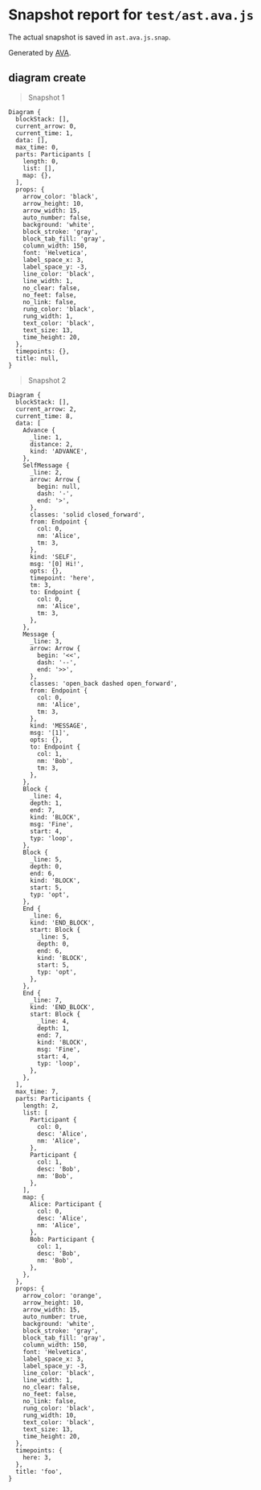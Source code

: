 # Snapshot report for `test/ast.ava.js`

The actual snapshot is saved in `ast.ava.js.snap`.

Generated by [AVA](https://avajs.dev).

## diagram create

> Snapshot 1

    Diagram {
      blockStack: [],
      current_arrow: 0,
      current_time: 1,
      data: [],
      max_time: 0,
      parts: Participants [
        length: 0,
        list: [],
        map: {},
      ],
      props: {
        arrow_color: 'black',
        arrow_height: 10,
        arrow_width: 15,
        auto_number: false,
        background: 'white',
        block_stroke: 'gray',
        block_tab_fill: 'gray',
        column_width: 150,
        font: 'Helvetica',
        label_space_x: 3,
        label_space_y: -3,
        line_color: 'black',
        line_width: 1,
        no_clear: false,
        no_feet: false,
        no_link: false,
        rung_color: 'black',
        rung_width: 1,
        text_color: 'black',
        text_size: 13,
        time_height: 20,
      },
      timepoints: {},
      title: null,
    }

> Snapshot 2

    Diagram {
      blockStack: [],
      current_arrow: 2,
      current_time: 8,
      data: [
        Advance {
          _line: 1,
          distance: 2,
          kind: 'ADVANCE',
        },
        SelfMessage {
          _line: 2,
          arrow: Arrow {
            begin: null,
            dash: '-',
            end: '>',
          },
          classes: 'solid closed_forward',
          from: Endpoint {
            col: 0,
            nm: 'Alice',
            tm: 3,
          },
          kind: 'SELF',
          msg: '[0] Hi!',
          opts: {},
          timepoint: 'here',
          tm: 3,
          to: Endpoint {
            col: 0,
            nm: 'Alice',
            tm: 3,
          },
        },
        Message {
          _line: 3,
          arrow: Arrow {
            begin: '<<',
            dash: '--',
            end: '>>',
          },
          classes: 'open_back dashed open_forward',
          from: Endpoint {
            col: 0,
            nm: 'Alice',
            tm: 3,
          },
          kind: 'MESSAGE',
          msg: '[1]',
          opts: {},
          to: Endpoint {
            col: 1,
            nm: 'Bob',
            tm: 3,
          },
        },
        Block {
          _line: 4,
          depth: 1,
          end: 7,
          kind: 'BLOCK',
          msg: 'Fine',
          start: 4,
          typ: 'loop',
        },
        Block {
          _line: 5,
          depth: 0,
          end: 6,
          kind: 'BLOCK',
          start: 5,
          typ: 'opt',
        },
        End {
          _line: 6,
          kind: 'END_BLOCK',
          start: Block {
            _line: 5,
            depth: 0,
            end: 6,
            kind: 'BLOCK',
            start: 5,
            typ: 'opt',
          },
        },
        End {
          _line: 7,
          kind: 'END_BLOCK',
          start: Block {
            _line: 4,
            depth: 1,
            end: 7,
            kind: 'BLOCK',
            msg: 'Fine',
            start: 4,
            typ: 'loop',
          },
        },
      ],
      max_time: 7,
      parts: Participants {
        length: 2,
        list: [
          Participant {
            col: 0,
            desc: 'Alice',
            nm: 'Alice',
          },
          Participant {
            col: 1,
            desc: 'Bob',
            nm: 'Bob',
          },
        ],
        map: {
          Alice: Participant {
            col: 0,
            desc: 'Alice',
            nm: 'Alice',
          },
          Bob: Participant {
            col: 1,
            desc: 'Bob',
            nm: 'Bob',
          },
        },
      },
      props: {
        arrow_color: 'orange',
        arrow_height: 10,
        arrow_width: 15,
        auto_number: true,
        background: 'white',
        block_stroke: 'gray',
        block_tab_fill: 'gray',
        column_width: 150,
        font: 'Helvetica',
        label_space_x: 3,
        label_space_y: -3,
        line_color: 'black',
        line_width: 1,
        no_clear: false,
        no_feet: false,
        no_link: false,
        rung_color: 'black',
        rung_width: 10,
        text_color: 'black',
        text_size: 13,
        time_height: 20,
      },
      timepoints: {
        here: 3,
      },
      title: 'foo',
    }
